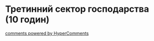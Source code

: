 <div id="hypercomments_widget" class="js-hypercomments-widget invisible"></div>

# Третинний сектор господарства (10 годин)

<div class="js-hypercomments-container">
<a href="http://hypercomments.com" class="hc-link" title="comments widget">comments powered by HyperComments</a>
</div>